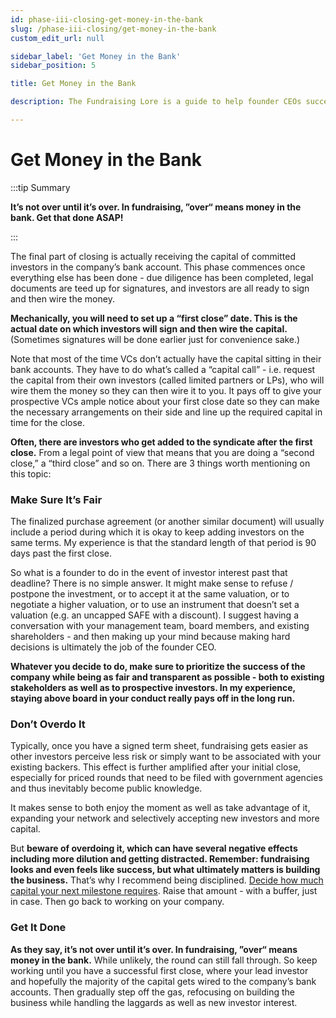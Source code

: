 ```yaml
---
id: phase-iii-closing-get-money-in-the-bank
slug: /phase-iii-closing/get-money-in-the-bank
custom_edit_url: null

sidebar_label: 'Get Money in the Bank'
sidebar_position: 5

title: Get Money in the Bank

description: The Fundraising Lore is a guide to help founder CEOs successfully raise early-stage VC financing from Silicon Valley investors.

---
```


# Get Money in the Bank

:::tip Summary

**It’s not over until it’s over. In fundraising, ”over“ means money in the bank. Get that done ASAP!**

:::

The final part of closing is actually receiving the capital of committed investors in the company’s bank account. This phase commences once everything else has been done - due diligence has been completed, legal documents are teed up for signatures, and investors are all ready to sign and then wire the money. 

**Mechanically, you will need to set up a “first close” date. This is the actual date on which investors will sign and then wire the capital.** (Sometimes signatures will be done earlier just for convenience sake.) 

Note that most of the time VCs don’t actually have the capital sitting in their bank accounts. They have to do what’s called a “capital call” - i.e. request the capital from their own investors (called limited partners or LPs), who will wire them the money so they can then wire it to you. It pays off to give your prospective VCs ample notice about your first close date so they can make the necessary arrangements on their side and line up the required capital in time for the close.

**Often, there are investors who get added to the syndicate after the first close.** From a legal point of view that means that you are doing a “second close,” a “third close” and so on. There are 3 things worth mentioning on this topic:

### Make Sure It’s Fair

The finalized purchase agreement (or another similar document) will usually include a period during which it is okay to keep adding investors on the same terms. My experience is that the standard length of that period is 90 days past the first close. 

So what is a founder to do in the event of investor interest past that deadline? There is no simple answer. It might make sense to refuse / postpone the investment, or to accept it at the same valuation, or to negotiate a higher valuation, or to use an instrument that doesn’t set a valuation (e.g. an uncapped SAFE with a discount). I suggest having a conversation with your management team, board members, and existing shareholders - and then making up your mind because making hard decisions is ultimately the job of the founder CEO. 

**Whatever you decide to do, make sure to prioritize the success of the company while being as fair and transparent as possible - both to existing stakeholders as well as to prospective investors. In my experience, staying above board in your conduct really pays off in the long run.**

### Don’t Overdo It

Typically, once you have a signed term sheet, fundraising gets easier as other investors perceive less risk or simply want to be associated with your existing backers. This effect is further amplified after your initial close, especially for priced rounds that need to be filed with government agencies and thus inevitably become public knowledge. 

It makes sense to both enjoy the moment as well as take advantage of it, expanding your network and selectively accepting new investors and more capital.

But **beware of overdoing it, which can have several negative effects including more dilution and getting distracted. Remember: fundraising looks and even feels like success, but what ultimately matters is building the business.** That’s why I recommend being disciplined. [Decide how much capital your next milestone requires](/deciding-to-fundraise/the-purpose-of-fundraising). Raise that amount - with a buffer, just in case. Then go back to working on your company.

### Get It Done

**As they say, it’s not over until it’s over. In fundraising, ”over“ means money in the bank.** While unlikely, the round can still fall through. So keep working until you have a successful first close, where your lead investor and hopefully the majority of the capital gets wired to the company’s bank accounts. Then gradually step off the gas, refocusing on building the business while handling the laggards as well as new investor interest.